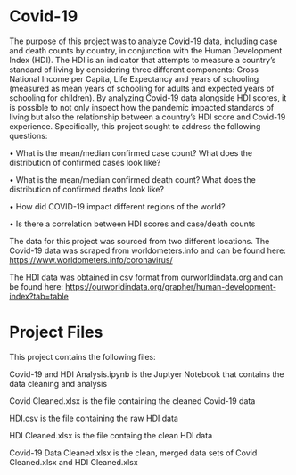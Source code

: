 # Covid-19
The purpose of this project was to analyze Covid-19 data, including case and death counts by country, in conjunction with the Human Development Index (HDI). 
The HDI is an indicator that attempts to measure a country’s standard of living by considering three different components: Gross National Income per Capita, Life Expectancy 
and years of schooling (measured as mean years of schooling for adults and expected years of schooling for children). By analyzing Covid-19 data alongside HDI scores, 
it is possible to not only inspect how the pandemic impacted standards of living but also the relationship between a country’s HDI score and Covid-19 experience. 
Specifically, this project sought to address the following questions:

  •	What is the mean/median confirmed case count? What does the distribution of confirmed cases look like?
  
  •	What is the mean/median confirmed death count? What does the distribution of confirmed deaths look like?
  
  •	How did COVID-19 impact different regions of the world?
  
  •	Is there a correlation between HDI scores and case/death counts

The data for this project was sourced from two different locations. The Covid-19 data was scraped from worldometers.info and can be found here: https://www.worldometers.info/coronavirus/

The HDI data was obtained in csv format from ourworldindata.org and can be found here: https://ourworldindata.org/grapher/human-development-index?tab=table

# Project Files
This project contains the following files:

Covid-19 and HDI Analysis.ipynb is the Juptyer Notebook that contains the data cleaning and analysis

Covid Cleaned.xlsx is the file containing the cleaned Covid-19 data

HDI.csv is the file containing the raw HDI data

HDI Cleaned.xlsx is the file containg the clean HDI data

Covid-19 Data Cleaned.xlsx is the clean, merged data sets of Covid Cleaned.xlsx and HDI Cleaned.xlsx
